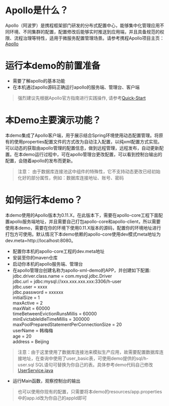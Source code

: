 # Apollo是什么？
Apollo（阿波罗）是携程框架部门研发的分布式配置中心，能够集中化管理应用不同环境、不同集群的配置，配置修改后能够实时推送到应用端，并且具备规范的权限、流程治理等特性，适用于微服务配置管理场景。请参考携程Apollo项目主页：[Apollo](http://https://github.com/ctripcorp/apollo "Apollo")

# 运行本demo的前置准备
- 需要了解apollo的基本功能
- 在本机通过apollo源码正确运行apollo的服务端、管理台、客户端
> 强烈建议先根据Apollo官方指南进行实践操作, 请参考[Quick-Start](https://github.com/ctripcorp/apollo/wiki/Quick-Start "Quick-Start")

# 本Demo主要演示功能？
本demo集成了Apollo客户端，用于展示结合Spring环境使用动态配置管理。将原有的使用properties配置文件的方式改为自动注入配置，以纯xml配置方式实现。可以动态的获取由apollo管理的配置信息，做到远程管理，远程发布，自动更新配置。在本demo运行过程中，可在apollo管理台更改配置，可以看到控制台输出的配置，会随着apollo的发布而更新。
> 注意： 由于数据库连接池这中组件的特殊性，它不支持动态更改已经初始化好的部分属性，例如：数据库连接地址、账号、密码

# 如何运行本demo？
本demo使用的Apollo版本为0.11.X，在此版本下，需要在apollo-core工程下面配置apollo服务端地址，并且需要自己打包apollo-core和apollo-client，所以需要使用本demo，需要在你的环境下使用0.11.X版本的源码，配置你的环境地址进行打包方可使用。默认情况下本demo依赖的apollo-core使用dev模式meta地址为dev.meta=http://localhost:8080。
- 配置你本机的apollo-core工程的dev.meta地址
- 安装至你的maven仓库
- 启动你本机的apollo服务端、管理台
- 在apollo管理台创建名称为apollo-xml-demo的APP，并创建如下配置:
    jdbc.driver.class.name = com.mysql.jdbc.Driver    
    jdbc.url = jdbc:mysql://xxx.xxx.xxx.xxx:3306/h-user    
    jdbc.user = xxxx    
    jdbc.password = xxxxxx    
    initialSize = 1    
    maxActive = 2    
    maxWait = 60000    
    timeBetweenEvictionRunsMillis = 60000    
    minEvictableIdleTimeMillis = 300000    
    maxPoolPreparedStatementPerConnectionSize = 20    
    userName = 韩梅梅    
    age = 20    
    address = Beijing    
> 注意：由于这里使用了数据库连接池来模拟生产应用，故需要配置数据库连接地址，在查询中使用了user_basic表，可使用demo提供的sql/h-user.sql SQL语句可替换为你自己的表。具体参考demo代码自己修改[UserService.java](https://github.com/SiouWang/apollo-xml-demo/blob/master/src/main/java/com/example/service/UserService.java "UserService.java")
- 运行Main函数，观察控制台的输出
> 也可以使用你现有的配置，只需要将本demo的resources/app.properties中的app.id改为你自己的appId即可
